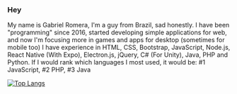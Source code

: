 ### Hey
My name is Gabriel Romera, I'm a guy from Brazil, sad honestly.
I have been "programming" since 2016, started developing simple applications for web, and now I'm focusing more in games and apps for desktop (sometimes for mobile too)
I have experience in HTML, CSS, Bootstrap, JavaScript, Node.js, React Native (With Expo), Electron.js, jQuery, C# (For Unity), Java, PHP and Python.
If I would rank which languages I most used, it would be: #1 JavaScript, #2 PHP, #3 Java

[![Top Langs](https://github-readme-stats.vercel.app/api/top-langs/?username=RO03M&layout=compact)](https://github.com/anuraghazra/github-readme-stats)
